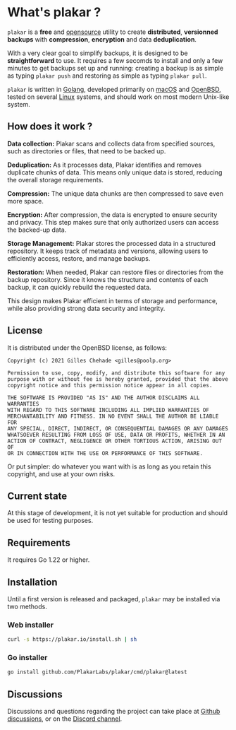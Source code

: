 # What's plakar ?

`plakar` is a **free** and [opensource](https://github.com/poolpOrg/plakar) utility to create
**distributed**, **versionned** **backups** with **compression**, **encryption** and data **deduplication**.

With a very clear goal to simplify backups,
it is designed to be **straightforward** to use.
It requires a few secomds to install and only a few minutes to get backups set up and running:
creating a backup is as simple as typing `plakar push` and restoring as simple as typing `plakar pull`.

`plakar` is written in [Golang](https://go.dev),
developed primarily on [macOS](https://www.apple.com/macos/) and [OpenBSD](https://www.OpenBSD.org),
tested on several [Linux](https://fr.wikipedia.org/wiki/Linux) systems,
and should work on most modern Unix-like system.


## How does it work ?

**Data collection:** Plakar scans and collects data from specified sources, such as directories or files, that need to be backed up.

**Deduplication:** As it processes data, Plakar identifies and removes duplicate chunks of data. This means only unique data is stored, reducing the overall storage requirements.

**Compression:** The unique data chunks are then compressed to save even more space.

**Encryption:** After compression, the data is encrypted to ensure security and privacy. This step makes sure that only authorized users can access the backed-up data.

**Storage Management:** Plakar stores the processed data in a structured repository. It keeps track of metadata and versions, allowing users to efficiently access, restore, and manage backups.

**Restoration:** When needed, Plakar can restore files or directories from the backup repository. Since it knows the structure and contents of each backup, it can quickly rebuild the requested data.

This design makes Plakar efficient in terms of storage and performance, while also providing strong data security and integrity.

## License

It is distributed under the OpenBSD license, as follows:

```text
Copyright (c) 2021 Gilles Chehade <gilles@poolp.org>

Permission to use, copy, modify, and distribute this software for any
purpose with or without fee is hereby granted, provided that the above
copyright notice and this permission notice appear in all copies.

THE SOFTWARE IS PROVIDED "AS IS" AND THE AUTHOR DISCLAIMS ALL WARRANTIES
WITH REGARD TO THIS SOFTWARE INCLUDING ALL IMPLIED WARRANTIES OF
MERCHANTABILITY AND FITNESS. IN NO EVENT SHALL THE AUTHOR BE LIABLE FOR
ANY SPECIAL, DIRECT, INDIRECT, OR CONSEQUENTIAL DAMAGES OR ANY DAMAGES
WHATSOEVER RESULTING FROM LOSS OF USE, DATA OR PROFITS, WHETHER IN AN
ACTION OF CONTRACT, NEGLIGENCE OR OTHER TORTIOUS ACTION, ARISING OUT OF
OR IN CONNECTION WITH THE USE OR PERFORMANCE OF THIS SOFTWARE.
```

Or put simpler:
do whatever you want with is as long as you retain this copyright,
and use at your own risks.


## Current state

At this stage of development,
it is not yet suitable for production and should be used for testing purposes.


## Requirements

It requires Go 1.22 or higher.


## Installation

Until a first version is released and packaged,
`plakar` may be installed via two methods.


### Web installer
```sh
curl -s https://plakar.io/install.sh | sh
```

### Go installer
```sh
go install github.com/PlakarLabs/plakar/cmd/plakar@latest
```


## Discussions

Discussions and questions regarding the project can take place at [Github discussions](https://github.com/PlakarLabs/plakar/discussions),
or on the [Discord channel](https://discord.gg/uuegtnF2Q5).
